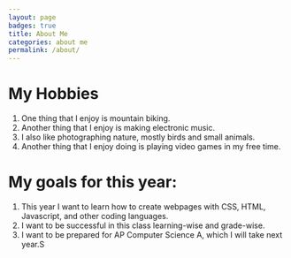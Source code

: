 ```yaml
---
layout: page
badges: true
title: About Me
categories: about me
permalink: /about/
---
```


# My Hobbies

1. One thing that I enjoy is mountain biking.
2. Another thing that I enjoy is making electronic music.
3. I also like photographing nature, mostly birds and small animals.
4. Another thing that I enjoy doing is playing video games in my free time.

# My goals for this year:

1. This year I want to learn how to create webpages with CSS, HTML, Javascript, and other coding languages.
2. I want to be successful in this class learning-wise and grade-wise.
3. I want to be prepared for AP Computer Science A, which I will take next year.S